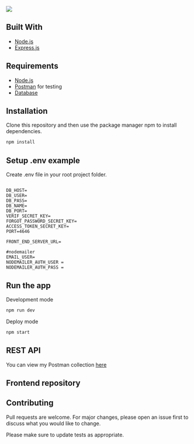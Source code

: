 <img src="https://i.postimg.cc/5Np8xQTC/banner.png">

## Built With
* [Node.js](https://nodejs.org/en/)
* [Express.js](https://expressjs.com/)

## Requirements
* [Node.js](https://nodejs.org/en/)
* [Postman](https://www.getpostman.com/) for testing
* [Database](database-example.sql)

## Installation

Clone this repository and then use the package manager npm to install dependencies.


```bash
npm install
```

## Setup .env example

Create .env file in your root project folder.

```env

DB_HOST=
DB_USER=
DB_PASS=
DB_NAME=
DB_PORT=
VERIF_SECRET_KEY=
FORGOT_PASSWORD_SECRET_KEY=
ACCESS_TOKEN_SECRET_KEY=
PORT=4646

FRONT_END_SERVER_URL=

#nodemailer
EMAIL_USER=
NODEMAILER_AUTH_USER =
NODEMAILER_AUTH_PASS =

```

## Run the app

Development mode

```bash
npm run dev
```

Deploy mode

```bash
npm start
```

## REST API

You can view my Postman collection [here](https://www.postman.com/crimson-meadow-842892/workspace/zembrani) </br>

## Frontend repository


## Contributing
Pull requests are welcome. For major changes, please open an issue first to discuss what you would like to change.

Please make sure to update tests as appropriate.
